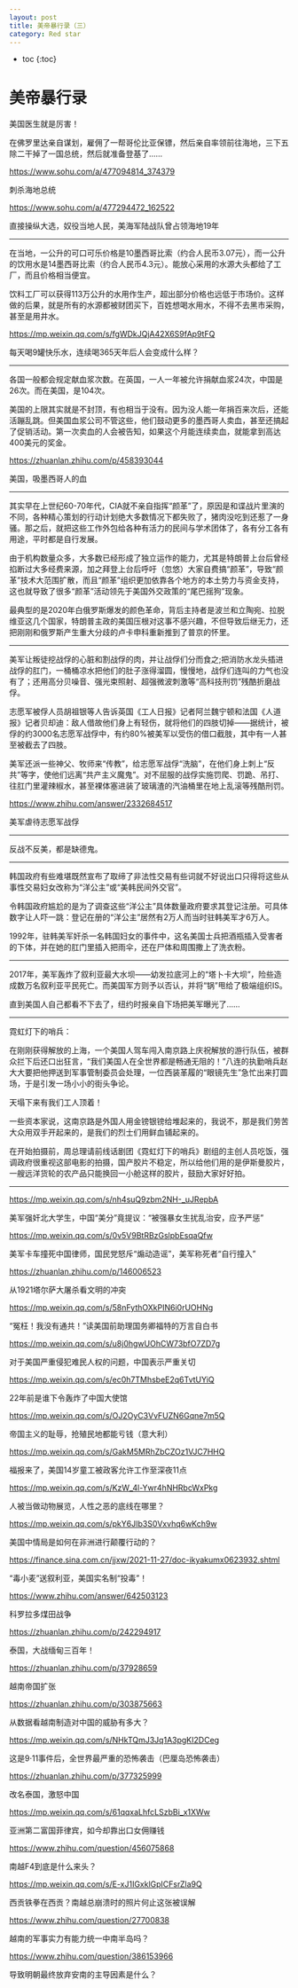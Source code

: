 ```yaml
---
layout: post
title: 美帝暴行录（三）
category: Red star 
---
```


* toc
{:toc}

# 美帝暴行录

美国医生就是厉害！

在佛罗里达亲自谋划，雇佣了一帮哥伦比亚保镖，然后亲自率领前往海地，三下五除二干掉了一国总统，然后就准备登基了……

https://www.sohu.com/a/477094814_374379

刺杀海地总统

https://www.sohu.com/a/477294472_162522

直接操纵大选，奴役当地人民，美海军陆战队曾占领海地19年

---

在当地，一公升的可口可乐价格是10墨西哥比索（约合人民币3.07元），而一公升的饮用水是14墨西哥比索（约合人民币4.3元）。能放心采用的水源大头都给了工厂，而且价格相当便宜。

饮料工厂可以获得113万公升的水用作生产，超出部分价格也远低于市场价。这样做的后果，就是所有的水源都被财团买下，百姓想喝水用水，不得不去黑市采购，甚至是用井水。

https://mp.weixin.qq.com/s/fgWDkJQjA42X6S9fAp9tFQ

每天喝9罐快乐水，连续喝365天年后人会变成什么样？

---

各国一般都会规定献血浆次数。在英国，一人一年被允许捐献血浆24次，中国是26次。而在美国，是104次。

美国的上限其实就是不封顶，有也相当于没有。因为没人能一年捐百来次后，还能活蹦乱跳。但美国血浆公司不管这些，他们鼓动更多的墨西哥人卖血，甚至还搞起了促销活动。第一次卖血的人会被告知，如果这个月能连续卖血，就能拿到高达400美元的奖金。

https://zhuanlan.zhihu.com/p/458393044

美国，吸墨西哥人的血

---

其实早在上世纪60-70年代，CIA就不亲自指挥“颜革”了，原因是和谍战片里演的不同，各种精心策划的行动计划绝大多数情况下都失败了，猪肉没吃到还惹了一身骚。那之后，就把这些工作外包给各种有活力的民间与学术团体了，各有分工各有用途，平时都是自行发展。

由于机构数量众多，大多数已经形成了独立运作的能力，尤其是特朗普上台后曾经掐断过大多经费来源，加之拜登上台后呼吁（忽悠）大家自费搞“颜革”，导致“颜革”技术大范围扩散，而且“颜革”组织更加依靠各个地方的本土势力与资金支持，这也就导致了很多“颜革”活动领先于美国外交政策的“尾巴摇狗”现象。

最典型的是2020年白俄罗斯爆发的颜色革命，背后主持者是波兰和立陶宛、拉脱维亚这几个国家，特朗普主政的美国压根对这事不感兴趣，不但导致后继无力，还把刚刚和俄罗斯产生重大分歧的卢卡申科重新推到了普京的怀里。

---

美军让叛徒挖战俘的心脏和割战俘的肉，并让战俘们分而食之;把消防水龙头插进战俘的肛门，一桶桶凉水把他们的肚子涨得溜圆，慢慢地，战俘们连叫的力气也没有了；还用高分贝噪音、强光束照射、超强微波刺激等“高科技刑罚”残酷折磨战俘。

志愿军被俘人员胡祖银等人告诉英国《工人日报》记者阿兰魏宁顿和法国《人道报》记者贝却迪：敌人借故他们身上有轻伤，就将他们的四肢切掉——据统计，被俘的约3000名志愿军战俘中，有约80%被美军以受伤的借口截肢，其中有一人甚至被截去了四肢。

美军还派一些神父、牧师来“传教”，给志愿军战俘“洗脑”，在他们身上刺上“反共”等字，使他们远离“共产主义魔鬼”。对不屈服的战俘实施罚爬、罚跪、吊打、往肛门里灌辣椒水，甚至裸体塞进装了玻璃渣的汽油桶里在地上乱滚等残酷刑罚。

https://www.zhihu.com/answer/2332684517

美军虐待志愿军战俘

---

反战不反美，都是缺德鬼。

---

韩国政府有些难堪既然宣布了取缔了非法性交易有些词就不好说出口只得将这些从事性交易妇女改称为“洋公主”或“美韩民间外交官”。

令韩国政府尴尬的是为了调查这些“洋公主”具体数量政府要求其登记注册。可具体数字让人吓一跳：登记在册的“洋公主”居然有2万人而当时驻韩美军才6万人。

1992年，驻韩美军奸杀一名韩国妇女的事件中，这名美国士兵把酒瓶插入受害者的下体，并在她的肛门里插入把雨伞，还在尸体和周围撒上了洗衣粉。

---

2017年，美军轰炸了叙利亚最大水坝——幼发拉底河上的“塔卜卡大坝”，险些造成数万名叙利亚平民死亡。而美国军方则予以否认，并将“锅”甩给了极端组织IS。

直到美国人自己都看不下去了，纽约时报亲自下场把美军曝光了……

---

霓虹灯下的哨兵：

在刚刚获得解放的上海，一个美国人驾车闯入南京路上庆祝解放的游行队伍，被群众拦下后还口出狂言，“我们美国人在全世界都是畅通无阻的！”八连的执勤哨兵赵大大要把他押送到军事管制委员会处理，一位西装革履的“眼镜先生”急忙出来打圆场，于是引发一场小小的街头争论。

天塌下来有我们工人顶着！

一些资本家说，这南京路是外国人用金镑银镑给堆起来的，我说不，那是我们劳苦大众用双手开起来的，是我们的烈士们用鲜血铺起来的。

在开始拍摄前，周总理请前线话剧团《霓虹灯下的哨兵》剧组的主创人员吃饭，强调政府很重视这部电影的拍摄，国产胶片不稳定，所以给他们用的是伊斯曼胶片，一艘远洋货轮的农产品只能换回一小舱这样的胶片，鼓励大家好好拍。

---

https://mp.weixin.qq.com/s/nh4suQ9zbm2NH-_uJRepbA

美军强奸北大学生，中国“美分”竟提议：“被强暴女生扰乱治安，应予严惩”

https://mp.weixin.qq.com/s/0v5V9BtRBzGslpbEsqaQfw

美军卡车撞死中国律师，国民党怒斥“煽动造谣”，美军称死者“自行撞入”

https://zhuanlan.zhihu.com/p/146006523

从1921塔尔萨大屠杀看文明的冲突

https://mp.weixin.qq.com/s/58nFythOXkPIN6i0rUOHNg

“冤枉！我没有通共！”读美国前助理国务卿福特的万言自白书

https://mp.weixin.qq.com/s/u8j0hgwUOhCW73bfO7ZD7g

对于美国严重侵犯难民人权的问题，中国表示严重关切

https://mp.weixin.qq.com/s/ec0h7TMhsbeE2q6TvtUYiQ

22年前是谁下令轰炸了中国大使馆

https://mp.weixin.qq.com/s/OJ2OyC3VvFUZN6Gqne7m5Q

帝国主义的耻辱，抢殖民地都能亏钱（意大利）

https://mp.weixin.qq.com/s/GakM5MRhZbCZOz1VJC7HHQ

福报来了，美国14岁童工被政客允许工作至深夜11点

https://mp.weixin.qq.com/s/KzW_4l-Ywr4hNHRbcWxPkg

人被当做动物展览，人性之恶的底线在哪里？

https://mp.weixin.qq.com/s/pkY6JIb3S0Vxvhq6wKch9w

美国中情局是如何在非洲进行颠覆行动的？

https://finance.sina.com.cn/jjxw/2021-11-27/doc-ikyakumx0623932.shtml

“毒小麦”送叙利亚，美国实名制“投毒”！

https://www.zhihu.com/answer/642503123

科罗拉多煤田战争

https://zhuanlan.zhihu.com/p/242294917

泰国，大战缅甸三百年！

https://zhuanlan.zhihu.com/p/37928659

越南帝国扩张

https://zhuanlan.zhihu.com/p/303875663

从数据看越南制造对中国的威胁有多大？

https://mp.weixin.qq.com/s/NHkTQmJ3Jq1A3pgKI2DCeg

这是9·11事件后，全世界最严重的恐怖袭击（巴厘岛恐怖袭击）

https://zhuanlan.zhihu.com/p/377325999

改名泰国，激怒中国

https://mp.weixin.qq.com/s/61qqxaLhfcLSzbBi_x1XWw

亚洲第二富国菲律宾，如今却靠出口女佣赚钱

https://www.zhihu.com/question/456075868

南越F4到底是什么来头？

https://mp.weixin.qq.com/s/E-xJ1IGxklGpICFsrZla9Q

西贡铁拳在西贡？南越总崩溃时的照片何止这张被误解

https://www.zhihu.com/question/27700838

越南的军事实力有能力统一中南半岛吗？

https://www.zhihu.com/question/386153966

导致明朝最终放弃安南的主导因素是什么？
